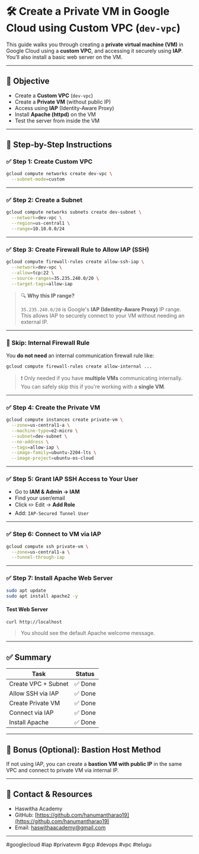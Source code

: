 # 🛠️ Create a Private VM in Google Cloud using Custom VPC (`dev-vpc`)

This guide walks you through creating a **private virtual machine (VM)** in Google Cloud using a **custom VPC**, and accessing it securely using **IAP**. You’ll also install a basic web server on the VM.

---

## 🎯 Objective

- Create a **Custom VPC** (`dev-vpc`)
- Create a **Private VM** (without public IP)
- Access using **IAP** (Identity-Aware Proxy)
- Install **Apache (httpd)** on the VM
- Test the server from inside the VM

---

## 🧱 Step-by-Step Instructions

### ✅ Step 1: Create Custom VPC

```bash
gcloud compute networks create dev-vpc \
  --subnet-mode=custom
```

---

### ✅ Step 2: Create a Subnet

```bash
gcloud compute networks subnets create dev-subnet \
  --network=dev-vpc \
  --region=us-central1 \
  --range=10.10.0.0/24
```

---

### ✅ Step 3: Create Firewall Rule to Allow IAP (SSH)

```bash
gcloud compute firewall-rules create allow-ssh-iap \
  --network=dev-vpc \
  --allow=tcp:22 \
  --source-ranges=35.235.240.0/20 \
  --target-tags=allow-iap
```

> 🔍 **Why this IP range?**
>
> `35.235.240.0/20` is Google's **IAP (Identity-Aware Proxy)** IP range. This allows IAP to securely connect to your VM without needing an external IP.

---

### 🛑 Skip: Internal Firewall Rule

You **do not need** an internal communication firewall rule like:

```bash
gcloud compute firewall-rules create allow-internal ...
```

> ❗ Only needed if you have **multiple VMs** communicating internally.
> You can safely skip this if you're working with a **single VM**.

---

### ✅ Step 4: Create the Private VM

```bash
gcloud compute instances create private-vm \
  --zone=us-central1-a \
  --machine-type=e2-micro \
  --subnet=dev-subnet \
  --no-address \
  --tags=allow-iap \
  --image-family=ubuntu-2204-lts \
  --image-project=ubuntu-os-cloud
```

---

### ✅ Step 5: Grant IAP SSH Access to Your User

- Go to **IAM & Admin → IAM**
- Find your user/email
- Click ✏️ Edit → **Add Role**
- Add: `IAP-Secured Tunnel User`

---

### ✅ Step 6: Connect to VM via IAP

```bash
gcloud compute ssh private-vm \
  --zone=us-central1-a \
  --tunnel-through-iap
```

---

### ✅ Step 7: Install Apache Web Server

```bash
sudo apt update
sudo apt install apache2 -y
```

#### Test Web Server

```bash
curl http://localhost
```

> You should see the default Apache welcome message.

---

## ✅ Summary

| Task | Status |
|------|--------|
| Create VPC + Subnet | ✅ Done |
| Allow SSH via IAP | ✅ Done |
| Create Private VM | ✅ Done |
| Connect via IAP | ✅ Done |
| Install Apache | ✅ Done |

---

## 🧠 Bonus (Optional): Bastion Host Method

If not using IAP, you can create a **bastion VM with public IP** in the same VPC and connect to private VM via internal IP.

---

## 📩 Contact & Resources

- Haswitha Academy
- GitHub: [https://github.com/hanumantharao19](https://github.com/hanumantharao19)
- Email: haswithaacademy@gmail.com

---

#googlecloud #iap #privatevm #gcp #devops #vpc #telugu
